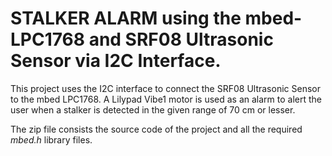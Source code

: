 # STALKER ALARM using the mbed-LPC1768 and SRF08 Ultrasonic Sensor via I2C Interface.

This project uses the I2C interface to connect the SRF08 Ultrasonic Sensor to the mbed LPC1768. A Lilypad Vibe1 motor is used as an alarm to alert the user when a stalker is detected in the given range of 70 cm or lesser. 

The zip file consists the source code of the project and all the required *mbed.h* library files.
